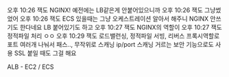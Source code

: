 오후 10:26 잭도 NGINX! 예전에는
LB같은게 안붙어있으니까
오후 10:26 잭도 그냥썼었어
오후 10:26 잭도 ECS 있을때는 그냥 오케스트레이션 알아서 해주니 NGINX 안쓰기도 한다네요 LB 붙어있기도 하고
오후 10:27 잭도 NGINX의 역할이
오후 10:27 잭도 정적파일 처리 ㅇㅇ
오후 10:29 잭도 로드밸런싱, 정적파일 서빙, 리버스 프록시역할로 포트 여러개 나눠서 패스..,
무작위로 스캐닝 ip/port 스캐닝 거르는 보안 기능으로도 사용
SSL 붙일 때도 그걸 해요

ALB - EC2 / ECS

